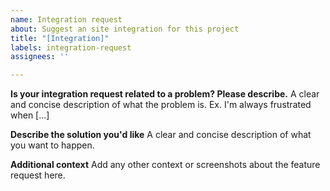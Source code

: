 ```yaml
---
name: Integration request
about: Suggest an site integration for this project
title: "[Integration]"
labels: integration-request
assignees: ''

---
```


**Is your integration request related to a problem? Please describe.**
A clear and concise description of what the problem is. Ex. I'm always frustrated when [...]

**Describe the solution you'd like**
A clear and concise description of what you want to happen.

**Additional context**
Add any other context or screenshots about the feature request here.
